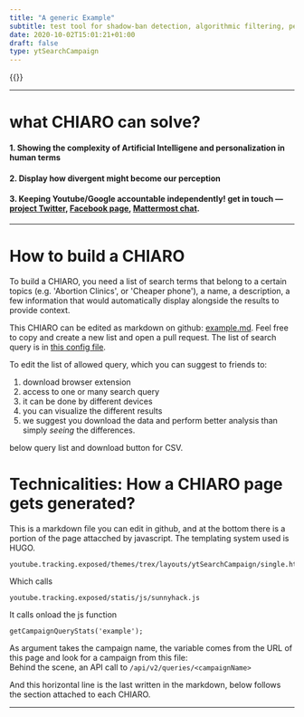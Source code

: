 ```yaml
---
title: "A generic Example"
subtitle: test tool for shadow-ban detection, algorithmic filtering, personalization in searches 
date: 2020-10-02T15:01:21+01:00
draft: false
type: ytSearchCampaign
---
```


{{<entry
    title="Problem statement — what's CHIARO want to display"
    text="Every person (or, every profile as Google see you) gets different results even when they perform the same research query"
    picture="/images/monkey-example.jpeg"
    type="left" >}}

---
# what CHIARO can solve?


#### 1. Showing the complexity of Artificial Intelligene and personalization in human terms
#### 2. Display how divergent might become our perception 
#### 3. Keeping Youtube/Google accountable independently! get in touch ― [project Twitter](https://twitter.com/trackingexposed), [Facebook page](https://facebook.com/personalizationalgorithm), [Mattermost chat](https://chat.securitywithoutborders.org/community/channels/trackingexposed).

---
# How to build a CHIARO

To build a CHIARO, you need a list of search terms that belong to a certain topics (e.g. 'Abortion Clinics', or 'Cheaper phone'), a name, a description, a few information that would automatically display alongside the results to provide context.

This CHIARO can be edited as markdown on github: [example.md](https://github.com/tracking-exposed/youtube.tracking.exposed/blame/master/content/chiaro/example.md). Feel free to copy and create a new list and open a pull request. The list of search query is in [this config file](https://github.com/tracking-exposed/yttrex/blame/master/backend/config/campaigns.json#L2).

To edit the list of allowed query, which you can suggest to friends to:

1. download browser extension
2. access to one or many search query
3. it can be done by different devices
4. you can visualize the different results 
5. we suggest you download the data and perform better analysis than simply *seeing* the differences.

below query list and download button for CSV.

# Technicalities: How a CHIARO page gets generated?

This is a markdown file you can edit in github, and at the bottom there is a portion of the page attacched by javascript. The templating system used is HUGO.

    youtube.tracking.exposed/themes/trex/layouts/ytSearchCampaign/single.html

Which calls

    youtube.tracking.exposed/statis/js/sunnyhack.js

It calls onload the js function 

    getCampaignQueryStats('example');

As argument takes the campaign name, the variable comes from the URL of this page and look for a campaign from this file:  
Behind the scene, an API call to  `/api/v2/queries/<campaignName>`

And this horizontal line is the last written in the markdown, below follows the section attached to each CHIARO.

---